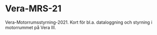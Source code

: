 # Vera-MRS-21
Vera-Motorrumsstyrning-2021. Kort för bl.a. dataloggning och styrning i motorrummet på Vera III.
